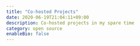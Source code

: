 ```yaml
---
title: "Co-hosted Projects"
date: 2020-06-19T21:04:11+09:00
description: Co-hosted projects in my spare time
category: open source
enableBio: false
---
```

